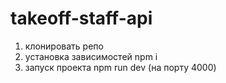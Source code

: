 # takeoff-staff-api

1) клонировать репо
2) установка зависимостей npm i
3) запуск проекта npm run dev (на порту 4000)
